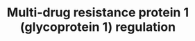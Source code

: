 ---
annotations:
- id: PW:0000754
  parent: drug pathway
  type: Pathway Ontology
  value: drug pathway
authors:
- Evelo
- MaintBot
- Egonw
- Elisa
- Eweitz
description: Multi Drug Response Protein 1 also know as Glycoprotein 1 plays an important
  role in multi drug resistance. Changes in its regulation may affect drug resistance.
last-edited: 2021-05-22
organisms:
- Homo sapiens
redirect_from:
- /index.php/Pathway:WP2489
- /instance/WP2489
revision: null
schema-jsonld:
- '@context': https://schema.org/
  '@id': https://wikipathways.github.io/pathways/WP2489.html
  '@type': Dataset
  creator:
    '@type': Organization
    name: WikiPathways
  description: Multi Drug Response Protein 1 also know as Glycoprotein 1 plays an
    important role in multi drug resistance. Changes in its regulation may affect
    drug resistance.
  keywords:
  - FOXO3
  - MDR1
  license: CC0
  name: Multi-drug resistance protein 1 (glycoprotein 1) regulation
seo: CreativeWork
title: Multi-drug resistance protein 1 (glycoprotein 1) regulation
wpid: WP2489
---